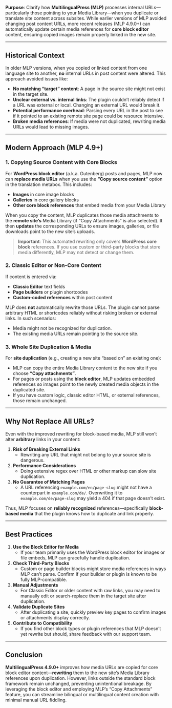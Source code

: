 **Purpose**: Clarify how **MultilingualPress (MLP)** processes internal URLs—particularly those pointing to your Media Library—when you duplicate or translate site content across subsites. While earlier versions of MLP avoided changing post content URLs, more recent releases (MLP 4.9.0+) can automatically update certain media references for **core block editor** content, ensuring copied images remain properly linked in the new site.

---

## Historical Context

In older MLP versions, when you copied or linked content from one language site to another, **no** internal URLs in post content were altered. This approach avoided issues like:

- **No matching “target” content**: A page in the source site might not exist in the target site.
- **Unclear external vs. internal links**: The plugin couldn’t reliably detect if a URL was external or local. Changing an external URL would break it.
- **Potential performance overhead**: Parsing every URL in the post to see if it pointed to an existing remote site page could be resource intensive.
- **Broken media references**: If media were not duplicated, rewriting media URLs would lead to missing images.

---

## Modern Approach (MLP 4.9+)

### 1. Copying Source Content with Core Blocks

For **WordPress block editor** (a.k.a. Gutenberg) posts and pages, MLP now can **replace media URLs** when you use the **“Copy source content”** option in the translation metabox. This includes:

- **Images** in core image blocks
- **Galleries** in core gallery blocks
- **Other core block references** that embed media from your Media Library

When you copy the content, MLP duplicates those media attachments to the **remote site’s** Media Library (if “Copy Attachments” is also selected). It then **updates** the corresponding URLs to ensure images, galleries, or file downloads point to the new site’s uploads.

> **Important**: This automated rewriting only covers **WordPress core block** references. If you use custom or third-party blocks that store media differently, MLP may not detect or change them.

### 2. Classic Editor or Non-Core Content

If content is entered via:

- **Classic Editor** text fields
- **Page builders** or plugin shortcodes
- **Custom-coded references** within post content

MLP does **not** automatically rewrite those URLs. The plugin cannot parse arbitrary HTML or shortcodes reliably without risking broken or external links. In such scenarios:

- Media might not be recognized for duplication.
- The existing media URLs remain pointing to the source site.

### 3. Whole Site Duplication & Media

For **site duplication** (e.g., creating a new site “based on” an existing one):

- MLP can copy the entire Media Library content to the new site if you choose **“Copy attachments”**.
- For pages or posts using the **block editor**, MLP updates embedded references so images point to the newly created media objects in the duplicated site.
- If you have custom logic, classic editor HTML, or external references, those remain unchanged.

---

## Why Not Replace All URLs?

Even with the improved rewriting for block-based media, MLP still won’t alter **arbitrary** links in your content:

1. **Risk of Breaking External Links**
    - Rewriting any URL that might not belong to your source site is dangerous.
2. **Performance Considerations**
    - Doing extensive regex over HTML or other markup can slow site duplication.
3. **No Guarantee of Matching Pages**
    - A URL referencing `example.com/en/page-slug` might not have a counterpart in `example.com/de/`. Overwriting it to `example.com/de/page-slug` may yield a 404 if that page doesn’t exist.

Thus, MLP focuses on **reliably recognized** references—specifically **block-based media** that the plugin knows how to duplicate and link properly.

---

## Best Practices

1. **Use the Block Editor for Media**
    - If your team primarily uses the WordPress block editor for images or file embeds, MLP can gracefully handle duplication.
2. **Check Third-Party Blocks**
    - Custom or page builder blocks might store media references in ways MLP can’t parse. Confirm if your builder or plugin is known to be fully MLP-compatible.
3. **Manual Adjustments**
    - For Classic Editor or older content with raw links, you may need to manually edit or search-replace them in the target site after duplication.
4. **Validate Duplicate Sites**
    - After duplicating a site, quickly preview key pages to confirm images or attachments display correctly.
5. **Contribute to Compatibility**
    - If you find other block types or plugin references that MLP doesn’t yet rewrite but should, share feedback with our support team.

---

## Conclusion

**MultilingualPress 4.9.0+** improves how media URLs are copied for core block editor content—**rewriting** them to the new site’s Media Library references upon duplication. However, links outside the standard block framework remain unchanged, preventing unintentional breakage. By leveraging the block editor and employing MLP’s “Copy Attachments” feature, you can streamline bilingual or multilingual content creation with minimal manual URL fiddling.